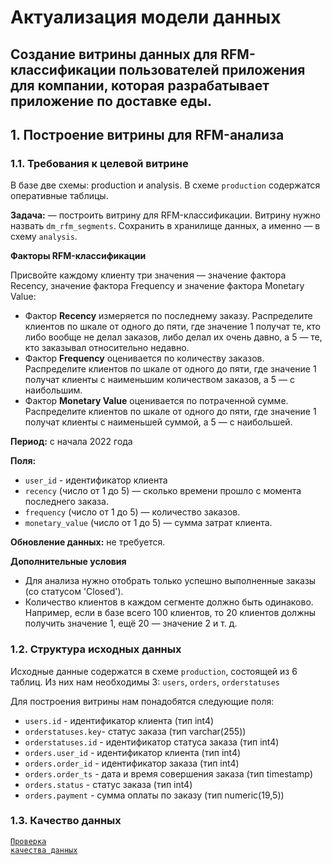 # Актуализация модели данных
## Создание витрины данных для RFM-классификации пользователей приложения для компании, которая разрабатывает приложение по доставке еды.

## 1. Построение витрины для RFM-анализа
### 1.1. Требования к целевой витрине
В базе две схемы: production и analysis. В схеме `production` содержатся оперативные таблицы.

**Задача:** — построить витрину для RFM-классификации. 
Витрину нужно назвать `dm_rfm_segments`. Сохранить в хранилище данных, а именно — в схему `analysis`.

**Факторы RFM-классификации**

Присвойте каждому клиенту три значения — значение фактора Recency, значение фактора Frequency и значение фактора Monetary Value:
* Фактор **Recency** измеряется по последнему заказу. Распределите клиентов по шкале от одного до пяти, где значение 1 получат те, кто либо вообще не делал заказов, либо делал их очень давно, а 5 — те, кто заказывал относительно недавно.
* Фактор **Frequency** оценивается по количеству заказов. Распределите клиентов по шкале от одного до пяти, где значение 1 получат клиенты с наименьшим количеством заказов, а 5 — с наибольшим.
* Фактор **Monetary Value** оценивается по потраченной сумме. Распределите клиентов по шкале от одного до пяти, где значение 1 получат клиенты с наименьшей суммой, а 5 — с наибольшей.

**Период:** с начала 2022 года

**Поля:**
* `user_id` - идентификатор клиента
* `recency` (число от 1 до 5) — сколько времени прошло с момента последнего заказа.
* `frequency` (число от 1 до 5) — количество заказов.
* `monetary_value` (число от 1 до 5) — сумма затрат клиента.

**Обновление данных:** не требуется.

**Дополнительные условия**
* Для анализа нужно отобрать только успешно выполненные заказы (со статусом 'Closed').
* Количество клиентов в каждом сегменте должно быть одинаково. Например, если в базе всего 100 клиентов, то 20 клиентов должны получить значение 1, ещё 20 — значение 2 и т. д.

### 1.2. Структура исходных данных
Исходные данные содержатся в схеме `production`, состоящей из 6 таблиц. Из них нам необходимы 3: `users`, `orders`, `orderstatuses`

Для построения витрины нам понадобятся следующие поля:
* `users.id` - идентификатор клиента (тип int4)
* `orderstatuses.key`- статус заказа (тип varchar(255))
* `orderstatuses.id` - идентификатор статуса заказа (тип int4)
* `orders.user_id` - идентификатор клиента (тип int4)
* `orders.order_id` - идентификатор заказа (тип int4)
* `orders.order_ts` - дата и время совершения заказа (тип timestamp)
* `orders.status` -  статус заказа (тип int4)
* `orders.payment` - сумма оплаты по заказу (тип numeric(19,5))


### 1.3. Качество данных
<code>[Проверка качества данных](https://github.com/elenabityukova/RFM/blob/main/data_quality.md)</code>
